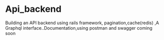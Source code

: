 # Api_backend
Building  an API backend using rails framework, pagination,cache(redis) ,A Graphql interface..Documentation,using postman and swagger
coming soon
